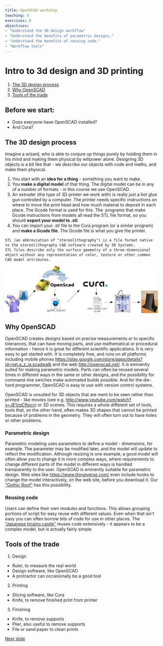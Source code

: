 ```yaml
---
title: OpenSCAD workshop
teaching: 5
exercises: 0
objectives:
- "Understand the 3D design workflow"
- "Understand the benefits of parametric designs."
- "Understand the benefits of reusing code."
- "Workflow tools"
---
```

# Intro to 3d design and 3D printing

1. [The 3D design process](#the-3d-design-process)
2. [Why OpenSCAD](#why-openscad)
3. [Tools of the trade](#tools-of-the-trade)

## Before we start:
- Does everyone have OpenSCAD installed?
- And Cura?

## The 3D design process
Imagine a wizard, who is able to conjure up things purely by holding them in his mind and making them physical by willpower alone. 
Designing 3D objects is a bit like that - we describe our objects with code and maths, and make them physical.

1. You start with an __idea for a thing__ - something you want to make.
2. You __make a digital model__ of that thing. The digital model can be in any of a number of formats - in this course we use OpenSCAD.
3. An extruder (the type of 3D printer we work with) is really just a hot glue gun controlled by a computer.
The printer needs specific instructions on where to move the print head and how much material to deposit in each place.
The Gcode format is used for this.
The  programs that make Gcode instructions from models all read the STL file format, so you should __export your model to .stl__.
4. You can import  your .stl file to the Cura program (or a similar program) and  __make a Gcode file__. The Gcode file is what you give the printer.

```
STL (an abbreviation of "stereolithography") is a file format native to the stereolithography CAD software created by 3D Systems.
STL files describe only the surface geometry of a three-dimensional object without any representation of color, texture or other common CAD model attributes.
```
![alt text](bilder/DesignProcess.png "The 3D Design chain")

## Why OpenSCAD
OpenSCAD creates designs based on precise measurements or to specific tolerances, that can have moving parts, and use mathematical or procedural information - hence it is great for different scientific applications.
It is very easy to get started with.
It is completely free, and runs on all platforms including mobile phones <https://play.google.com/store/apps/details?id=net.a_z_ia.scadwalk> and the web <http://openscad.net/>.
It is eminently suited for making parametric models. 
Parts can often be reused several times in different ways in the same or other designs, and the possibility for command-line swiches make automated builds possible.
And for the die-hard programmer, OpenSCAD is easy to use with version control systems.

OpenSCAD is unsuited for 3D objects that are ment to be seen rather than printed - like movies (see e.g. <http://www.youtube.com/watch?v=JE1zgCftocc>) or 3D scenes. 
This requires a whole different set of tools, tools that, on the other hand, often makes 3D shapes that cannot be printed because of problems in the geometry. 
They will often turn out to have holes or other problems.

### Parametric design

Parametric modeling uses parameters to define a model - dimensions, for example. 
The parameter may be modified later, and the model will update to reflect the modification. 
Although resizing is one example, a good model will often allow you to change it in more complex ways, 
where requirements to change  different parts of the model in different ways is handled transparently to the user. 
OpenSCAD is eminently suitable for parametric design. Web sites like <https://www.thingiverse.com/> even include hooks to change the model interactively, on the web site, before you download it. 
Our ["Gothic Roof"](https://www.thingiverse.com/thing:2693666) has this possibility. 

### Reusing code

Users can define their own modules and functions. 
This allows grouping portions of script for easy reuse with different values. 
Even when that isn't easy you can often borrow bits of code for use in other places. 
The ["Japanese hirajiro castle"](https://www.thingiverse.com/thing:16862) reuses code extensively - it appears to be a complex model, but is actually fairly simple. 

## Tools of the trade
1. Design
  * Ruler, to measure the real world
  * Design software, like OpenSCAD
  * A protractor can occasionally be a good tool
2. Printing
  * Slicing software, like Cura
  * Knife, to remove finished print from printer 
3. Finishing
  * Knife, to remove supports
  * Plier, also useful to remove  supports
  * File or sand paper to clean prints

[Next slide](02-3D-printing.md)
